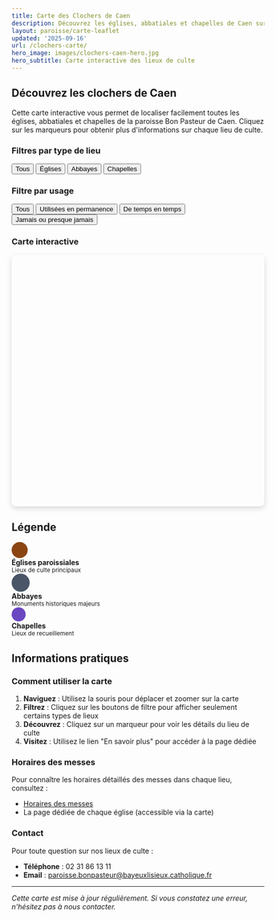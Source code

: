 ```yaml
---
title: Carte des Clochers de Caen
description: Découvrez les églises, abbatiales et chapelles de Caen sur une carte interactive. Localisez facilement les lieux de culte de la paroisse Bon Pasteur.
layout: paroisse/carte-leaflet
updated: '2025-09-16'
url: /clochers-carte/
hero_image: images/clochers-caen-hero.jpg
hero_subtitle: Carte interactive des lieux de culte
---
```


## Découvrez les clochers de Caen

Cette carte interactive vous permet de localiser facilement toutes les églises, abbatiales et chapelles de la paroisse Bon Pasteur de Caen. Cliquez sur les marqueurs pour obtenir plus d'informations sur chaque lieu de culte.

### Filtres par type de lieu

<div class="mb-4">
    <div class="btn-group" id="type-filter-group" role="group" aria-label="Filtres des clochers">
        <button type="button" class="btn btn-outline-primary active" onclick="filterMarkers('all')" id="filter-all">
            <i class="fas fa-church"></i> Tous
        </button>
        <button type="button" class="btn btn-outline-primary" onclick="filterMarkers('église')" id="filter-eglise">
            <i class="fas fa-cross"></i> Églises
        </button>
        <button type="button" class="btn btn-outline-primary" onclick="filterMarkers('abbaye')" id="filter-abbaye">
            <i class="fas fa-university"></i> Abbayes
        </button>
        <button type="button" class="btn btn-outline-primary" onclick="filterMarkers('chapelle')" id="filter-chapelle">
            <i class="fas fa-praying-hands"></i> Chapelles
        </button>
    </div>
</div>

### Filtre par usage

<div class="mb-4">
  <div class="btn-group" id="usage-filter-group" role="group" aria-label="Filtre par usage">
    <button type="button" class="btn btn-outline-secondary active" onclick="filterUsage('all')" id="filter-usage-all">
      Tous
    </button>
    <button type="button" class="btn btn-outline-secondary" onclick="filterUsage('permanente')" id="filter-usage-permanente">
      Utilisées en permanence
    </button>
    <button type="button" class="btn btn-outline-secondary" onclick="filterUsage('occasionnelle')" id="filter-usage-occasionnelle">
      De temps en temps
    </button>
    <button type="button" class="btn btn-outline-secondary" onclick="filterUsage('rare')" id="filter-usage-rare">
      Jamais ou presque jamais
    </button>
  </div>
</div>


### Carte interactive

<div id="clochers-map" style="height: 500px; width: 100%; border-radius: 8px; box-shadow: 0 4px 12px rgba(0,0,0,0.15);"></div>

## Légende

<div class="row mt-4">
    <div class="col-md-4">
        <div class="d-flex align-items-center mb-2">
            <div style="width: 32px; height: 32px; background: #8B4513; border-radius: 50%; margin-right: 12px; display: flex; align-items: center; justify-content: center;">
                <i class="fas fa-cross text-white" style="font-size: 14px;"></i>
            </div>
            <span><strong>Églises paroissiales</strong><br><small class="text-muted">Lieux de culte principaux</small></span>
        </div>
    </div>
    <div class="col-md-4">
        <div class="d-flex align-items-center mb-2">
            <div style="width: 36px; height: 36px; background: #4A5568; border-radius: 50%; margin-right: 12px; display: flex; align-items: center; justify-content: center;">
                <i class="fas fa-university text-white" style="font-size: 16px;"></i>
            </div>
            <span><strong>Abbayes</strong><br><small class="text-muted">Monuments historiques majeurs</small></span>
        </div>
    </div>
    <div class="col-md-4">
        <div class="d-flex align-items-center mb-2">
            <div style="width: 28px; height: 28px; background: #6B46C1; border-radius: 50%; margin-right: 12px; display: flex; align-items: center; justify-content: center;">
                <i class="fas fa-praying-hands text-white" style="font-size: 12px;"></i>
            </div>
            <span><strong>Chapelles</strong><br><small class="text-muted">Lieux de recueillement</small></span>
        </div>
    </div>
</div>

## Informations pratiques

### Comment utiliser la carte

1. **Naviguez** : Utilisez la souris pour déplacer et zoomer sur la carte
2. **Filtrez** : Cliquez sur les boutons de filtre pour afficher seulement certains types de lieux
3. **Découvrez** : Cliquez sur un marqueur pour voir les détails du lieu de culte
4. **Visitez** : Utilisez le lien "En savoir plus" pour accéder à la page dédiée

### Horaires des messes

Pour connaître les horaires détaillés des messes dans chaque lieu, consultez :
- [Horaires des messes](/infos/messes-horaires)
- La page dédiée de chaque église (accessible via la carte)

### Contact

Pour toute question sur nos lieux de culte :
- **Téléphone** : 02 31 86 13 11
- **Email** : paroisse.bonpasteur@bayeuxlisieux.catholique.fr

---

*Cette carte est mise à jour régulièrement. Si vous constatez une erreur, n'hésitez pas à nous contacter.*
